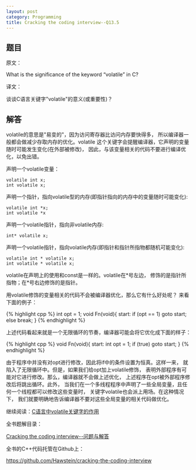 ```yaml
---
layout: post
category: Programming
title: Cracking the coding interview--Q13.5
---
```


## 题目

原文：

What is the significance of the keyword “volatile” in C?

译文：

谈谈C语言关键字"volatile"的意义(或重要性)？

## 解答

volatile的意思是"易变的"，因为访问寄存器比访问内存要快得多，
所以编译器一般都会做减少存取内存的优化。volatile
这个关键字会提醒编译器，它声明的变量随时可能发生变化(在外部被修改)，
因此，与该变量相关的代码不要进行编译优化，以免出错。

声明一个volatile变量：

	volatile int x;
	int volatile x;
	
声明一个指针，指向volatile型的内存(即指针指向的内存中的变量随时可能变化):

	volatile int *x;
	int volatile *x

声明一个volatile指针，指向非volatile内存:

	int* volatile x;
	
声明一个volatile指针，指向volatile内存(即指针和指针所指物都随机可能变化):

	volatile int * volatile x;
	int volatile * volatile x;

volatile在声明上的使用和const是一样的。volatile在\*号左边，
修饰的是指针所指物；在\*号右边修饰的是指针。

用volatile修饰的变量相关的代码不会被编译器优化，那么它有什么好处呢？
来看下面的例子：

{% highlight cpp %}
int opt = 1;
void Fn(void){
	start:
		if (opt == 1) goto start;
		else break;
}
{% endhighlight %}

上述代码看起来就是一个无限循环的节奏，编译器可能会将它优化成下面的样子：

{% highlight cpp %}
void Fn(void){
	start:
		int opt = 1;
		if (true)
			goto start;
}
{% endhighlight %}

由于程序中并没有对opt进行修改，因此将if中的条件设置为恒真。这样一来，
就陷入了无限循环中。但是，如果我们给opt加上volatile修饰，
表明外部程序有可能对它进行修改。那么，编译器就不会做上述优化，
上述程序在opt被外部程序修改后将跳出循环。此外，
当我们在一个多线程程序中声明了一些全局变量，且任何一个线程都可以修改这些变量时，
关键字volatile也会派上用场。在这种情况下，
我们就要明确地告诉编译器不要对这些全局变量的相关代码做优化。

继续阅读：[C语言中volatile关键字的作用](http://blog.csdn.net/tigerjb/article/details/7427366)


全书题解目录：

[Cracking the coding interview--问题与解答](/posts/ctci-solutions-contents.html)

全书的C++代码托管在Github上：

<https://github.com/Hawstein/cracking-the-coding-interview>

